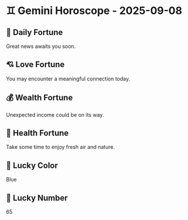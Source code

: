 # ♊ Gemini Horoscope - 2025-09-08

## 🎯 Daily Fortune

Great news awaits you soon.

## 💘 Love Fortune

You may encounter a meaningful connection today.

## 💰 Wealth Fortune

Unexpected income could be on its way.

## 🌱 Health Fortune

Take some time to enjoy fresh air and nature.

## 🎨 Lucky Color

Blue

## 🔢 Lucky Number

65
